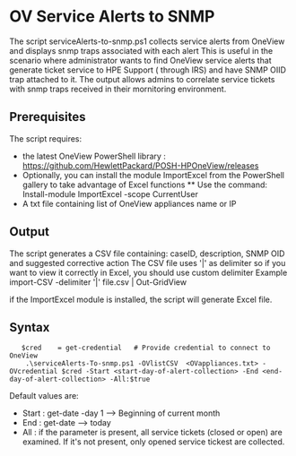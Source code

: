 # OV Service Alerts to SNMP

The script serviceAlerts-to-snmp.ps1 collects service alerts from OneView and displays snmp traps associated with each alert
This is useful in the scenario where administrator wants to find OneView service alerts that generate ticket service to HPE Support ( through IRS) and have SNMP OIID trap attached to it. The output allows admins to correlate service tickets with snmp traps received in their mornitoring environment.

## Prerequisites
The  script requires:
   * the latest OneView PowerShell library : https://github.com/HewlettPackard/POSH-HPOneView/releases
   * Optionally, you can install the module ImportExcel from the PowerShell gallery to take advantage of Excel functions 
     ** Use the command: Install-module ImportExcel -scope CurrentUser 
   * A txt file containing list of OneView appliances name or IP


## Output
The script generates a CSV file containing: caseID, description, SNMP OID and suggested corrective action 
The CSV file uses '|' as delimiter so if you want to view it correctly in Excel, you should use custom delimiter
Example
import-CSV -delimiter '|' file.csv | Out-GridView

if the ImportExcel module is installed, the script will generate Excel file.


## Syntax

```
   $cred    = get-credential   # Provide credential to connect to OneView
    .\serviceAlerts-To-snmp.ps1 -OVlistCSV  <OVappliances.txt> -OVcredential $cred -Start <start-day-of-alert-collection> -End <end-day-of-alert-collection> -All:$true

```
Default values are:

   * Start : get-date -day 1   --> Beginning of current month
   * End   : get-date          --> today
   * All   : if the parameter is present, all service tickets (closed or open) are examined. If it's not present, only opened service tickest are collected.

   
    
